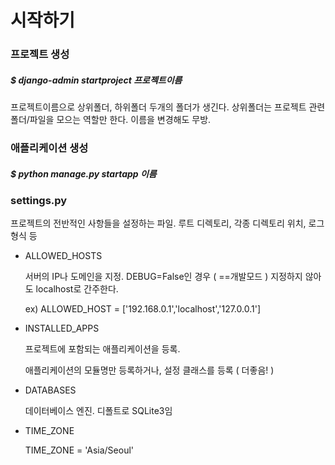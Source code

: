 # 시작하기



### 프로젝트 생성

##### $ django-admin startproject 프로젝트이름

프로젝트이름으로 상위폴더, 하위폴더 두개의 폴더가 생긴다. 상위폴더는 프로젝트 관련 폴더/파일을 모으는 역할만 한다. 이름을 변경해도 무방.



### 애플리케이션 생성

##### $ python manage.py startapp 이름 



### settings.py

프로젝트의 전반적인 사항들을 설정하는 파일. 루트 디렉토리, 각종 디렉토리 위치, 로그 형식 등

- ALLOWED_HOSTS

  서버의 IP나 도메인을 지정. DEBUG=False인 경우 ( ==개발모드 ) 지정하지 않아도 localhost로 간주한다.

  ex) ALLOWED_HOST = ['192.168.0.1','localhost','127.0.0.1']

- INSTALLED_APPS

  프로젝트에 포함되는 애플리케이션을 등록.

  애플리케이션의 모듈명만 등록하거나, 설정 클래스를 등록 ( 더좋음! )

- DATABASES

  데이터베이스 엔진. 디폴트로 SQLite3임

- TIME_ZONE

  TIME_ZONE = 'Asia/Seoul'